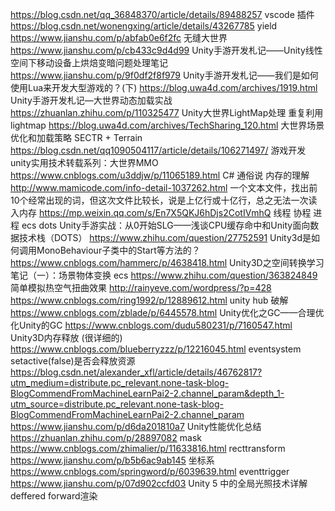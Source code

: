 https://blog.csdn.net/qq_36848370/article/details/89488257 vscode 插件
https://blog.csdn.net/wonengxing/article/details/43267785 yield
https://www.jianshu.com/p/abfab0e6f2fc 无缝大世界
https://www.jianshu.com/p/cb433c9d4d99 Unity手游开发札记——Unity线性空间下移动设备上烘焙变暗问题处理笔记
https://www.jianshu.com/p/9f0df2f8f979 Unity手游开发札记——我们是如何使用Lua来开发大型游戏的？(下)
https://blog.uwa4d.com/archives/1919.html Unity手游开发札记—大世界动态加载实战
https://zhuanlan.zhihu.com/p/110325477 Unity大世界LightMap处理 重复利用lightmap
https://blog.uwa4d.com/archives/TechSharing_120.html 大世界场景优化和加载策略 SECTR + Terrain
https://blog.csdn.net/qq1090504117/article/details/106271497/ 游戏开发unity实用技术转载系列：大世界MMO
https://www.cnblogs.com/u3ddjw/p/11065189.html C# 通俗说 内存的理解
http://www.mamicode.com/info-detail-1037262.html 一个文本文件，找出前10个经常出现的词，但这次文件比较长，说是上亿行或十亿行，总之无法一次读入内存
https://mp.weixin.qq.com/s/En7X5QKJ6hDjs2CotIVmhQ 线程 协程 进程 ecs dots Unity手游实战：从0开始SLG——浅谈CPU缓存命中和Unity面向数据技术栈（DOTS）
https://www.zhihu.com/question/27752591 Unity3d是如何调用MonoBehaviour子类中的Start等方法的？
https://www.cnblogs.com/hammerc/p/4638418.html Unity3D之空间转换学习笔记（一）：场景物体变换
ecs https://www.zhihu.com/question/363824849
简单模拟热空气扭曲效果 http://rainyeve.com/wordpress/?p=428
https://www.cnblogs.com/ring1992/p/12889612.html unity hub 破解
https://www.cnblogs.com/zblade/p/6445578.html Unity优化之GC——合理优化Unity的GC
https://www.cnblogs.com/dudu580231/p/7160547.html Unity3D内存释放 (很详细的)
https://www.cnblogs.com/blueberryzzz/p/12216045.html eventsystem
setactive(false)是否会释放资源 https://blog.csdn.net/alexander_xfl/article/details/46762817?utm_medium=distribute.pc_relevant.none-task-blog-BlogCommendFromMachineLearnPai2-2.channel_param&depth_1-utm_source=distribute.pc_relevant.none-task-blog-BlogCommendFromMachineLearnPai2-2.channel_param
https://www.jianshu.com/p/d6da201810a7 Unity性能优化总结
https://zhuanlan.zhihu.com/p/28897082 mask
https://www.cnblogs.com/zhimalier/p/11633816.html recttransform
https://www.jianshu.com/p/b5b6ac9ab145 坐标系
https://www.cnblogs.com/springword/p/6039639.html eventtrigger
https://www.jianshu.com/p/07d902ccfd03 Unity 5 中的全局光照技术详解 deffered forward渲染